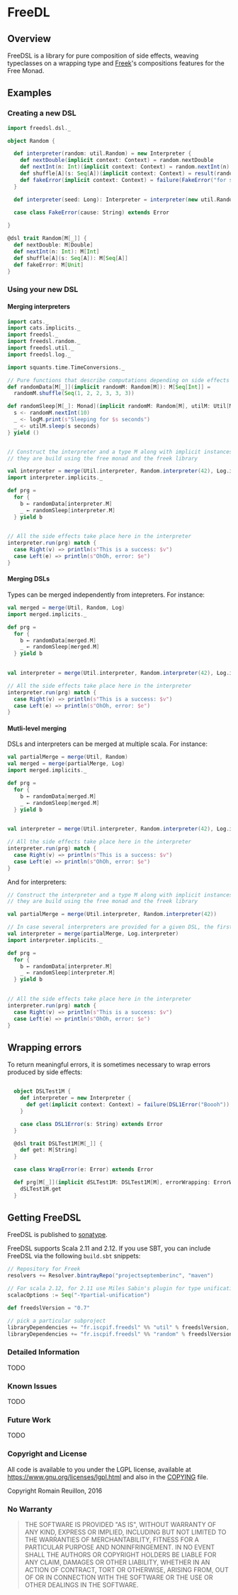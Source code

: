 # FreeDL


## Overview

FreeDSL is a library for pure composition of side effects, weaving typeclasses on a wrapping type and [Freek]()'s compositions features for the Free Monad.

## Examples

### Creating a new DSL

```scala
import freedsl.dsl._

object Random {

  def interpreter(random: util.Random) = new Interpreter {
    def nextDouble(implicit context: Context) = random.nextDouble
    def nextInt(n: Int)(implicit context: Context) = random.nextInt(n)
    def shuffle[A](s: Seq[A])(implicit context: Context) = result(random.shuffle(s))
    def fakeError(implicit context: Context) = failure(FakeError("for some reason there was an error"))
  }

  def interpreter(seed: Long): Interpreter = interpreter(new util.Random(seed))
  
  case class FakeError(cause: String) extends Error

}

@dsl trait Random[M[_]] {
  def nextDouble: M[Double]
  def nextInt(n: Int): M[Int]
  def shuffle[A](s: Seq[A]): M[Seq[A]]
  def fakeError: M[Unit]
}
```

### Using your new DSL

#### Merging interpreters

```scala
import cats._
import cats.implicits._
import freedsl._
import freedsl.random._
import freedsl.util._
import freedsl.log._

import squants.time.TimeConversions._

// Pure functions that describe computations depending on side effects
def randomData[M[_]](implicit randomM: Random[M]): M[Seq[Int]] =
  randomM.shuffle(Seq(1, 2, 2, 3, 3, 3))

def randomSleep[M[_]: Monad](implicit randomM: Random[M], utilM: Util[M], logM: Log[M]): M[Unit] = for {
  s <- randomM.nextInt(10)
  _ <- logM.print(s"Sleeping for $s seconds")
  _ <- utilM.sleep(s seconds)
} yield ()


// Construct the interpreter and a type M along with implicit instances of Random[M], Util[M] and Log[M]
// they are build using the free monad and the freek library

val interpreter = merge(Util.interpreter, Random.interpreter(42), Log.interpreter)
import interpreter.implicits._

def prg =
  for {
    b ← randomData[interpreter.M]
    _ ← randomSleep[interpreter.M]
  } yield b
  

// All the side effects take place here in the interpreter
interpreter.run(prg) match {
  case Right(v) => println(s"This is a success: $v")
  case Left(e) => println(s"OhOh, error: $e")
}
```
#### Merging DSLs

Types can be merged independently from intepreters. For instance:

```scala
val merged = merge(Util, Random, Log)
import merged.implicits._

def prg =
  for {
    b ← randomData[merged.M]
    _ ← randomSleep[merged.M]
  } yield b

  
val interpreter = merge(Util.interpreter, Random.interpreter(42), Log.interpreter)

// All the side effects take place here in the interpreter
interpreter.run(prg) match {
  case Right(v) => println(s"This is a success: $v")
  case Left(e) => println(s"OhOh, error: $e")
}
```


#### Mutli-level merging

DSLs and interpreters can be merged at multiple scala. For instance:

```scala
val partialMerge = merge(Util, Random)
val merged = merge(partialMerge, Log)
import merged.implicits._

def prg =
  for {
    b ← randomData[merged.M]
    _ ← randomSleep[merged.M]
  } yield b

  
val interpreter = merge(Util.interpreter, Random.interpreter(42), Log.interpreter)

// All the side effects take place here in the interpreter
interpreter.run(prg) match {
  case Right(v) => println(s"This is a success: $v")
  case Left(e) => println(s"OhOh, error: $e")
}
```

And for interpreters:

```scala
// Construct the interpreter and a type M along with implicit instances of Random[M], Util[M] and Log[M]
// they are build using the free monad and the freek library

val partialMerge = merge(Util.interpreter, Random.interpreter(42))

// In case several interpreters are provided for a given DSL, the first one in the list is retained
val interpreter = merge(partialMerge, Log.interpreter)
import interpreter.implicits._

def prg =
  for {
    b ← randomData[interpreter.M]
    _ ← randomSleep[interpreter.M]
  } yield b
  

// All the side effects take place here in the interpreter
interpreter.run(prg) match {
  case Right(v) => println(s"This is a success: $v")
  case Left(e) => println(s"OhOh, error: $e")
}
```

## Wrapping errors

To return meaningful errors, it is sometimes necessary to wrap errors produced by side effects:

```scala

  object DSLTest1M {
    def interpreter = new Interpreter {
      def get(implicit context: Context) = failure(DSL1Error("Boooh"))
    }

    case class DSL1Error(s: String) extends Error
  }

  @dsl trait DSLTest1M[M[_]] {
    def get: M[String]
  }

  case class WrapError(e: Error) extends Error

  def prg[M[_]](implicit dSLTest1M: DSLTest1M[M], errorWrapping: ErrorWrapping[M]) = errorWrapping.wrap(e => WrapError(e)) {
    dSLTest1M.get
  }
```

## Getting FreeDSL

FreeDSL is published to [sonatype](https://oss.sonatype.org/).

FreeDSL supports Scala 2.11 and 2.12. If you use SBT, you can
include FreeDSL via the following `build.sbt` snippets:

```scala
// Repository for Freek
resolvers += Resolver.bintrayRepo("projectseptemberinc", "maven")

// For scala 2.12, for 2.11 use Miles Sabin's plugin for type unification.
scalacOptions := Seq("-Ypartial-unification")

def freedslVersion = "0.7"

// pick a particular subproject
libraryDependencies += "fr.iscpif.freedsl" %% "util" % freedslVersion,
libraryDependencies += "fr.iscpif.freedsl" %% "random" % freedslVersion % "test"
```

### Detailed Information

TODO

### Known Issues

TODO

### Future Work

TODO

### Copyright and License

All code is available to you under the LGPL license, available at
https://www.gnu.org/licenses/lgpl.html and also in the
[COPYING](COPYING) file.

Copyright Romain Reuillon, 2016

### No Warranty

> THE SOFTWARE IS PROVIDED "AS IS", WITHOUT WARRANTY OF ANY KIND,
> EXPRESS OR IMPLIED, INCLUDING BUT NOT LIMITED TO THE WARRANTIES OF
> MERCHANTABILITY, FITNESS FOR A PARTICULAR PURPOSE AND
> NONINFRINGEMENT. IN NO EVENT SHALL THE AUTHORS OR COPYRIGHT HOLDERS
> BE LIABLE FOR ANY CLAIM, DAMAGES OR OTHER LIABILITY, WHETHER IN AN
> ACTION OF CONTRACT, TORT OR OTHERWISE, ARISING FROM, OUT OF OR IN
> CONNECTION WITH THE SOFTWARE OR THE USE OR OTHER DEALINGS IN THE
> SOFTWARE.
